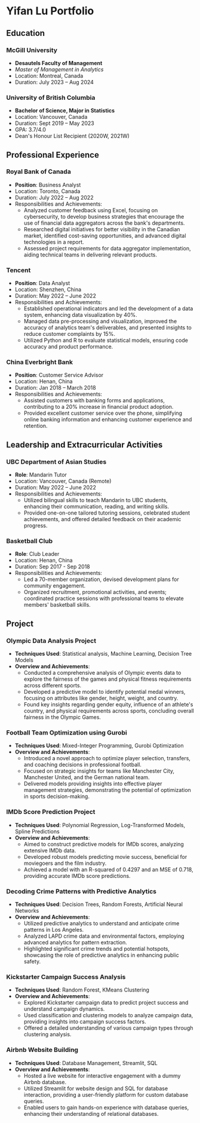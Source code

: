 # Yifan Lu Portfolio

## Education

### McGill University
- **Desautels Faculty of Management**
- *Master of Management in Analytics*
- Location: Montreal, Canada
- Duration: July 2023 – Aug 2024

### University of British Columbia
- **Bachelor of Science, Major in Statistics**
- Location: Vancouver, Canada
- Duration: Sept 2019 – May 2023
- GPA: 3.7/4.0
- Dean's Honour List Recipient (2020W, 2021W)

## Professional Experience

### Royal Bank of Canada
- **Position**: Business Analyst
- Location: Toronto, Canada
- Duration: July 2022 – Aug 2022
- Responsibilities and Achievements:
  - Analyzed customer feedback using Excel, focusing on cybersecurity, to develop business strategies that encourage the use of financial data aggregators across the bank's departments.
  - Researched digital initiatives for better visibility in the Canadian market, identified cost-saving opportunities, and advanced digital technologies in a report.
  - Assessed project requirements for data aggregator implementation, aiding technical teams in delivering relevant products.

### Tencent
- **Position**: Data Analyst
- Location: Shenzhen, China
- Duration: May 2022 – June 2022
- Responsibilities and Achievements:
  - Established operational indicators and led the development of a data system, enhancing data visualization by 40%.
  - Managed data pre-processing and visualization, improved the accuracy of analytics team's deliverables, and presented insights to reduce customer complaints by 15%.
  - Utilized Python and R to evaluate statistical models, ensuring code accuracy and product performance.

### China Everbright Bank
- **Position**: Customer Service Advisor
- Location: Henan, China
- Duration: Jan 2018 – March 2018
- Responsibilities and Achievements:
  - Assisted customers with banking forms and applications, contributing to a 20% increase in financial product adoption.
  - Provided excellent customer service over the phone, simplifying online banking information and enhancing customer experience and retention.

## Leadership and Extracurricular Activities

### UBC Department of Asian Studies
- **Role**: Mandarin Tutor
- Location: Vancouver, Canada (Remote)
- Duration: May 2022 – June 2022
- Responsibilities and Achievements:
  - Utilized bilingual skills to teach Mandarin to UBC students, enhancing their communication, reading, and writing skills.
  - Provided one-on-one tailored tutoring sessions, celebrated student achievements, and offered detailed feedback on their academic progress.

### Basketball Club
- **Role**: Club Leader
- Location: Henan, China
- Duration: Sep 2017 - Sep 2018
- Responsibilities and Achievements:
  - Led a 70-member organization, devised development plans for community engagement.
  - Organized recruitment, promotional activities, and events; coordinated practice sessions with professional teams to elevate members' basketball skills.

## Project

### Olympic Data Analysis Project
- **Techniques Used**: Statistical analysis, Machine Learning, Decision Tree Models
- **Overview and Achievements**:
  - Conducted a comprehensive analysis of Olympic events data to explore the fairness of the games and physical fitness requirements across different sports.
  - Developed a predictive model to identify potential medal winners, focusing on attributes like gender, height, weight, and country.
  - Found key insights regarding gender equity, influence of an athlete's country, and physical requirements across sports, concluding overall fairness in the Olympic Games.

### Football Team Optimization using Gurobi
- **Techniques Used**: Mixed-Integer Programming, Gurobi Optimization
- **Overview and Achievements**:
  - Introduced a novel approach to optimize player selection, transfers, and coaching decisions in professional football.
  - Focused on strategic insights for teams like Manchester City, Manchester United, and the German national team.
  - Delivered models providing insights into effective player management strategies, demonstrating the potential of optimization in sports decision-making.

### IMDb Score Prediction Project
- **Techniques Used**: Polynomial Regression, Log-Transformed Models, Spline Predictions
- **Overview and Achievements**:
  - Aimed to construct predictive models for IMDb scores, analyzing extensive IMDb data.
  - Developed robust models predicting movie success, beneficial for moviegoers and the film industry.
  - Achieved a model with an R-squared of 0.4297 and an MSE of 0.718, providing accurate IMDb score predictions.

### Decoding Crime Patterns with Predictive Analytics
- **Techniques Used**: Decision Trees, Random Forests, Artificial Neural Networks
- **Overview and Achievements**:
  - Utilized predictive analytics to understand and anticipate crime patterns in Los Angeles.
  - Analyzed LAPD crime data and environmental factors, employing advanced analytics for pattern extraction.
  - Highlighted significant crime trends and potential hotspots, showcasing the role of predictive analytics in enhancing public safety.

### Kickstarter Campaign Success Analysis
- **Techniques Used**: Random Forest, KMeans Clustering
- **Overview and Achievements**:
  - Explored Kickstarter campaign data to predict project success and understand campaign dynamics.
  - Used classification and clustering models to analyze campaign data, providing insights into campaign success factors.
  - Offered a detailed understanding of various campaign types through clustering analysis.

### Airbnb Website Building
- **Techniques Used**: Database Management, Streamlit, SQL
- **Overview and Achievements**:
  - Hosted a live website for interactive engagement with a dummy Airbnb database.
  - Utilized Streamlit for website design and SQL for database interaction, providing a user-friendly platform for custom database queries.
  - Enabled users to gain hands-on experience with database queries, enhancing their understanding of relational databases.


